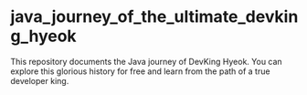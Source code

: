 # java_journey_of_the_ultimate_devking_hyeok
This repository documents the Java journey of DevKing Hyeok. You can explore this glorious history for free and learn from the path of a true developer king.
